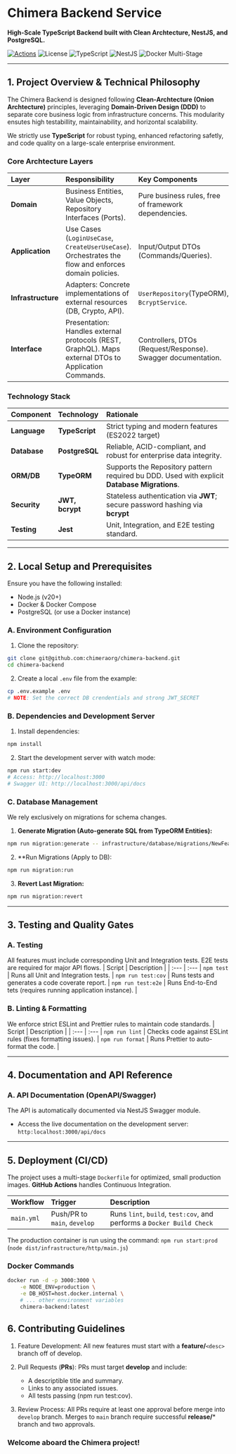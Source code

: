 # Chimera Backend Service

**High-Scale TypeScript Backend built with Clean Archtecture, NestJS, and PostgreSQL.**

[![Actions](https://github.com/chimeraorg/chimera-backend/actions/workflows/main.yml/badge.svg?branch=main)](https://github.com/chimeraorg/chimera-backend/actions/workflows/main.yml)
![License](https://img.shields.io/badge/License-MIT-red)
![TypeScript](https://img.shields.io/badge/Typescript-5.x-blue)
![NestJS](https://img.shields.io/badge/NestJS-10.x-red)
![Docker Multi-Stage](https://img.shields.io/badge/Docker-Multi--Stage-informational)

---

## 1. Project Overview & Technical Philosophy

The Chimera Backend is designed following **Clean-Archtecture (Onion Archtecture)** principles, leveraging **Domain-Driven Design (DDD)** to separate core business logic from infrastructure concerns. This modularity ensutes high testabillity, maintainability, and horizontal scalability.

We strictly use **TypeScript** for robust typing, enhanced refactoring safetly, and code quality on a large-scale enterprise environment.

### Core Archtecture Layers
| Layer | Responsibility | Key Components | 
| :--- | :--- | :--- |
|**Domain** | Business Entities, Value Objects, Repository Interfaces (Ports). | Pure business rules, free of framework dependencies. |
|**Application** | Use Cases (`LoginUseCase`, `CreateUserUseCase`). Orchestrates the flow and enforces domain policies. | Input/Output DTOs (Commands/Queries). |
| **Infrastructure** | Adapters: Concrete implementations of external resources (DB, Crypto, API). | `UserRepository`(TypeORM), `BcryptService`. |
| **Interface** | Presentation: Handles external protocols (REST, GraphQL). Maps external DTOs to Application Commands. | Controllers, DTOs (Request/Response). Swagger documentation. |

### Technology Stack
| Component | Technology | Rationale |
|    :---   |    :---    |    :---   |
| **Language** | **TypeScript** | Strict typing and modern features (ES2022 target) |
| **Database** | **PostgreSQL** | Reliable, ACID-compliant, and robust for enterprise data integrity. |
| **ORM/DB** | **TypeORM** | Supports the Repository pattern required bu DDD. Used with explicit **Database Migrations**.
| **Security** | **JWT, bcrypt** | Stateless authentication via **JWT**; secure password hashing via **bcrypt** |
| **Testing** | **Jest** | Unit, Integration, and E2E testing standard. |

---

## 2. Local Setup and Prerequisites

Ensure you have the following installed:
 * Node.js (v20+)
 * Docker & Docker Compose
 * PostgreSQL (or use a Docker instance)

### A. Environment Configuration

1. Clone the repository:
```bash
git clone git@github.com:chimeraorg/chimera-backend.git
cd chimera-backend
```

2. Create a local `.env` file from the example:
```bash
cp .env.example .env
# NOTE: Set the correct DB crendentials and strong JWT_SECRET
```

### B. Dependencies and Development Server

1. Install dependencies: 
```bash
npm install
```

2. Start the development server with watch mode:
```bash
npm run start:dev
# Access: http://localhost:3000
# Swagger UI: http://localhost:3000/api/docs
```

### C. Database Management

We rely exclusively on migrations for schema changes.

1. **Generate Migration (Auto-generate SQL from TypeORM Entities):**
```bash
npm run migration:generate -- infrastructure/database/migrations/NewFeatureSchema
```

2. **Run Migrations (Apply to DB):
```bash
npm run migration:run
```

3. **Revert Last Migration:**
```bash
npm run migration:revert
```

---

## 3. Testing and Quality Gates


### A. Testing

All features must include corresponding Unit and Integration tests. E2E tests are required for major API flows.
| Script | Description |
| :--- | :--- |
`npm test` | Runs all Unit and Integration tests. |
`npm run test:cov` | Runs tests and generates a code coverate report. |
`npm run test:e2e` | Runs End-to-End tets (requires running application instance). |

### B. Linting & Formatting

We enforce strict ESLint and Prettier rules to maintain code standards.
| Script | Description |
| :--- | :--- |
`npm run lint` | Checks code against ESLint rules (fixes formatting issues). |
`npm run format` | Runs Prettier to auto-format the code. |

---

## 4. Documentation and API Reference

### A. API Documentation (OpenAPI/Swagger)

The API is automatically documented via NestJS Swagger module.

* Access the live documentation on the development server: `http:localhost:3000/api/docs`

---

## 5. Deployment (CI/CD)

The project uses a multi-stage `Dockerfile` for optimized, small production images. **GitHub Actions** handles Continuous Integration.

| Workflow | Trigger | Description |
| :--- | :--- | :--- |
|`main.yml` | Push/PR to `main`, `develop` | Runs `lint`, `build`, `test:cov`, and performs a `Docker Build Check`

The production container is run using the command: `npm run start:prod` (`node dist/infrastructure/http/main.js`)

### Docker Commands

```bash
docker run -d -p 3000:3000 \
    -e NODE_ENV=production \
    -e DB_HOST=host.docker.internal \
    # ... other environment variables
    chimera-backend:latest
```

## 6. Contributing Guidelines

1. Feature Development: All new features must start with a **feature/**`<desc>` branch off of develop.

2. Pull Requests (**PRs**): PRs must target **develop** and include:

    * A descriptible title and summary.
    * Links to any associated issues.
    * All tests passing (npm run test:cov).

3. Review Process: All PRs require at least one approval before merge into `develop` branch. Merges to `main` branch require successful **release/*** branch and two approvals.

### **Welcome aboard the Chimera project!**
